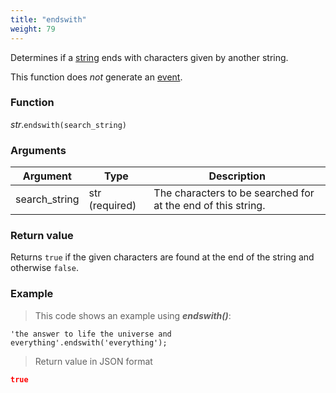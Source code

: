 ```yaml
---
title: "endswith"
weight: 79
---
```


Determines if a [string](..) ends with characters given by another string.

This function does *not* generate an [event](../../../overview/events).

### Function

*str*.`endswith(search_string)`

### Arguments

Argument | Type | Description
-------- | ---- | -----------
search_string | str (required) | The characters to be searched for at the end of this string.

### Return value

Returns `true` if the given characters are found at the end of the string and otherwise `false`.

### Example

> This code shows an example using ***endswith()***:

```thingsdb,json_response
'the answer to life the universe and everything'.endswith('everything');
```

> Return value in JSON format

```json
true
```
